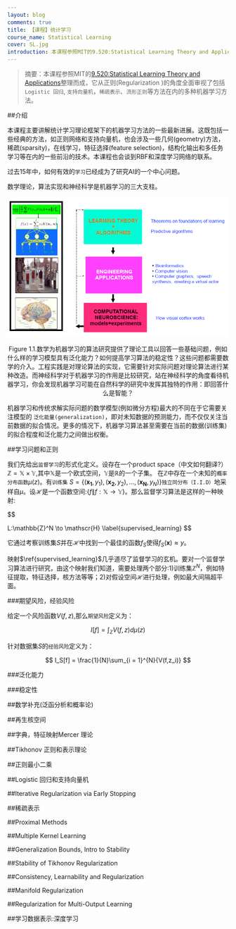 ```yaml
---
layout: blog
comments: true
title: 【课程】统计学习
course_name: Statistical Learning
cover: SL.jpg
introduction: 本课程参照MIT的9.520:Statistical Learning Theory and Applications整理而成，它从正则(Regularization )的角度全面审视了包括Logistic 回归, 支持向量机，稀疏表示、流形正则等方法在内的多种机器学习方法。
---
```


>摘要：本课程参照MIT的[9.520:Statistical Learning Theory and Applications](http://www.mit.edu/~9.520/fall14/)整理而成，它从正则(Regularization )的角度全面审视了包括`Logistic 回归`, `支持向量机`，`稀疏表示`、`流形正则`等方法在内的多种机器学习方法。

##介绍

本课程主要讲解统计学习理论框架下的机器学习方法的一些最新进展。这既包括一些经典的方法，如正则网络和支持向量机，也会涉及一些几何(geometry)方法，稀疏(sparsity)，在线学习，特征选择(feature selection)，结构化输出和多任务学习等在内的一些前沿的技术。本课程也会谈到RBF和深度学习网络的联系。

过去15年中，如何有效的`学习`已经成为了研究AI的一个中心问题。

数学理论，算法实现和神经科学是机器学习的三大支柱。


<div align='center'><img src="../img/learnin_math_algorithm_neuroscience.png"  /><p class = "figure_caption">Figure 1.1.数学为机器学习的算法研究提供了理论工具以回答一些基础问题，例如什么样的学习模型具有泛化能力？如何提高学习算法的稳定性？这些问题都需要数学的介入。工程实践是对理论算法的实现，它需要针对实际问题对理论算法进行某种改造。而神经科学对于机器学习的作用是比较研究，站在神经科学的角度看待机器学习，你会发现机器学习可能在自然科学的研究中发挥其独特的作用：即回答什么是智能？</p></div>

机器学习和传统求解实际问题的数学模型(例如微分方程)最大的不同在于它需要关注模型的 `泛化能量(generalization)`，即对未知数据的预测能力，而不仅仅关注当前数据的拟合情况。更多的情况下，机器学习算法甚至需要在当前的数据(训练集)的拟合程度和泛化能力之间做出权衡。

##学习问题和正则

我们先给出`监督学习`的形式化定义。设存在一个product space（中文如何翻译?）$\mathbb{Z} = \mathbb{X} \times \mathbb{Y}$,其中$\mathbb{X}$是一个欧式空间，$\mathbb{Y}$是$\mathbb{R}$的一个子集。   在$\mathbb{Z}$中存在一个未知的`概率分布函数`$\mu (z)$。有`训练集` $S = \lbrace (\mathbf{x_1},y_1),(\mathbf{x_2},y_2),\dots,(\mathbf{x_N},y_N)\rbrace$`独立同分布（I.I.D）`地采样自$\mu$。设$\mathscr{H}$是一个函数空间:$\lbrace f \| f:\mathbb{X} \to \mathbb{Y} \rbrace$。那么监督学习算法是这样的一种映射:

$$

L:\mathbb{Z}^N \to \mathscr{H}
\label{supervised_learning}
$$

它通过考察训练集$S$并在$\mathscr{H}$中找到一个最佳的函数$f_S$使得$f_S (\mathbf{x}) \approx y$。

映射$\ref{supervised_learning}$几乎道尽了监督学习的玄机。要对一个监督学习算法进行研究，由这个映射我们知道，需要处理两个部分:1)训练集$\mathbb{Z}^N$，例如特征提取，特征选择，核方法等等；2)对假设空间$\mathscr{H}$进行处理，例如最大间隔超平面。

###期望风险，经验风险

给定一个风险函数$V(f,z)$,那么`期望风险`定义为：

$$
I[f] = \int_{\mathbb{Z}}{V(f,z)d \mu(z)}
$$

针对数据集$S$的`经验风险`定义为：

$$
I_S[f] = \frac{1}{N}\sum_{i = 1}^{N}{V(f,z_i)}
$$


###泛化能力

###稳定性

##数学补充(泛函分析和概率论)

##再生核空间

##字典，特征映射Mercer 理论

##Tikhonov 正则和表示理论

##正则最小二乘

##Logistic 回归和支持向量机

##Iterative Regularization via Early Stopping

##稀疏表示

##Proximal Methods

##Multiple Kernel Learning

##Generalization Bounds, Intro to Stability

##Stability of Tikhonov Regularization

##Consistency, Learnability and Regularization    

##Manifold Regularization

##Regularization for Multi-Output Learning

##学习数据表示:深度学习